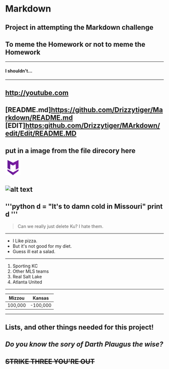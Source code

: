 # Markdown
Project in attempting the Markdown challenge
---
## To meme the Homework or not to meme the Homework
---
#### I shouldn't...
---
<http://youtube.com>
---
[README.md]<https://github.com/Drizzytiger/Markdown/README.md>
[EDIT]<https:github.com/Drizzytiger/MArkdown/edit/Edit/README.MD>
---
put in a image from the file direcory here
---
![alt text](https://github.com/adam-p/markdown-here/raw/master/src/common/images/icon48.png "Logo Title Text 1")

[Woody]:https://a1cf74336522e87f135f-2f21ace9a6cf0052456644b80fa06d4f.ssl.cf2.rackcdn.com/images/characters/p-toy-story-tom-hanks.jpg
![alt text][Woody]
---
'''python
d = "It's to damn cold in Missouri"
print d
'''
---
> Can we really just delete Ku? 
> I hate them.
---
* I Like pizza.
* But it's not good for my diet.
* Guess ill eat a salad.
---
1. Sporting KC
2. Other MLS teams
3. Real Salt Lake
4. Atlanta United
---
| Mizzou | Kansas |
|--------|--------|
|100,000 |-100,000|
---
**Lists, and other things needed for this project!**
---
*Do you know the sory of Darth Plaugus the wise?*
---
~~STRIKE THREE YOU'RE OUT~~
---
